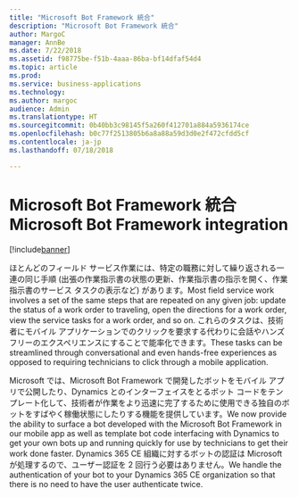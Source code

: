 ```yaml
---
title: "Microsoft Bot Framework 統合"
description: "Microsoft Bot Framework 統合"
author: MargoC
manager: AnnBe
ms.date: 7/22/2018
ms.assetid: f98775be-f51b-4aaa-86ba-bf14dfaf54d4
ms.topic: article
ms.prod: 
ms.service: business-applications
ms.technology: 
ms.author: margoc
audience: Admin
ms.translationtype: HT
ms.sourcegitcommit: 0b40bb3c98145f5a260f412701a884a5936174ce
ms.openlocfilehash: b0c77f2513805b6a8a88a59d3d0e2f472cfdd5cf
ms.contentlocale: ja-jp
ms.lasthandoff: 07/18/2018

---
```

#  <a name="microsoft-bot-framework-integration"></a><span data-ttu-id="4dcdc-103">Microsoft Bot Framework 統合</span><span class="sxs-lookup"><span data-stu-id="4dcdc-103">Microsoft Bot Framework integration</span></span>


[!include[banner](../../../../includes/banner.md)]

<span data-ttu-id="4dcdc-104">ほとんどのフィールド サービス作業には、特定の職務に対して繰り返される一連の同じ手順 (出張の作業指示書の状態の更新、作業指示書の指示を開く、作業指示書のサービス タスクの表示など) があります。</span><span class="sxs-lookup"><span data-stu-id="4dcdc-104">Most field service work involves a set of the same steps that are repeated on any given job: update the status of a work order to traveling, open the directions for a work order, view the service tasks for a work order, and so on.</span></span> <span data-ttu-id="4dcdc-105">これらのタスクは、技術者にモバイル アプリケーションでのクリックを要求する代わりに会話やハンズフリーのエクスペリエンスにすることで能率化できます。</span><span class="sxs-lookup"><span data-stu-id="4dcdc-105">These tasks can be streamlined through conversational and even hands-free experiences as opposed to requiring technicians to click through a mobile application.</span></span> 

<span data-ttu-id="4dcdc-106">Microsoft では、Microsoft Bot Framework で開発したボットをモバイル アプリで公開したり、Dynamics とのインターフェイスをとるボット コードをテンプレート化して、技術者が作業をより迅速に完了するために使用できる独自のボットをすばやく稼働状態にしたりする機能を提供しています。</span><span class="sxs-lookup"><span data-stu-id="4dcdc-106">We now provide the ability to surface a bot developed with the Microsoft Bot Framework in our mobile app as well as template bot code interfacing with Dynamics to get your own bots up and running quickly for use by technicians to get their work done faster.</span></span> <span data-ttu-id="4dcdc-107">Dynamics 365 CE 組織に対するボットの認証は Microsoft が処理するので、ユーザー認証を 2 回行う必要はありません。</span><span class="sxs-lookup"><span data-stu-id="4dcdc-107">We handle the authentication of your bot to your Dynamics 365 CE organization so that there is no need to have the user authenticate twice.</span></span>



